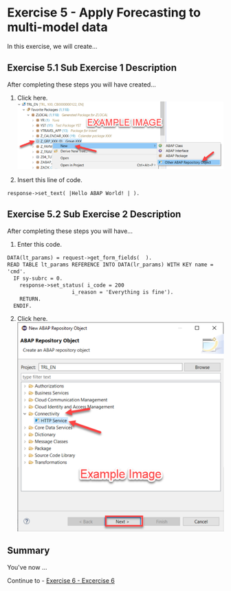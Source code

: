 # Exercise 5 - Apply Forecasting to multi-model data

In this exercise, we will create...

## Exercise 5.1 Sub Exercise 1 Description<a name="subex1"></a>

After completing these steps you will have created...

1. Click here.
<br>![](/exercises/ex5/images/02_01_0010.png)

2.	Insert this line of code.
```abap
response->set_text( |Hello ABAP World! | ). 
```



## Exercise 5.2 Sub Exercise 2 Description<a name="subex2"></a>

After completing these steps you will have...

1.	Enter this code.
```abap
DATA(lt_params) = request->get_form_fields(  ).
READ TABLE lt_params REFERENCE INTO DATA(lr_params) WITH KEY name = 'cmd'.
  IF sy-subrc = 0.
    response->set_status( i_code = 200
                     i_reason = 'Everything is fine').
    RETURN.
  ENDIF.

```

2.	Click here.
<br>![](/exercises/ex5/images/02_02_0010.png)

## Summary

You've now ...

Continue to - [Exercise 6 - Excercise 6 ](../ex6/README.md)
